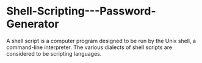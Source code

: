 # Shell-Scripting---Password-Generator
A shell script is a computer program designed to be run by the Unix shell, a command-line interpreter. The various dialects of shell scripts are considered to be scripting languages.
